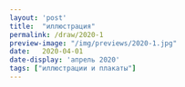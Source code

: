 ```yaml
---
layout: 'post'
title:  "иллюстрация"
permalink: /draw/2020-1
preview-image: "/img/previews/2020-1.jpg"
date:   2020-04-01
date-display: 'апрель 2020'
tags: ["иллюстрации и плакаты"] 
---
```

